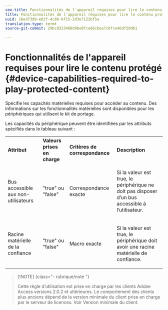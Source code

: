 ```yaml
---
seo-title: Fonctionnalités de l'appareil requises pour lire le contenu protégé
title: Fonctionnalités de l'appareil requises pour lire le contenu protégé
uuid: 16ed73d9-e02f-4c86-bf15-2d3e7122bf5a
translation-type: tm+mt
source-git-commit: 29bc8323460d9be0fce66cbea7c6fce46df20d61

---
```



# Fonctionnalités de l&#39;appareil requises pour lire le contenu protégé {#device-capabilities-required-to-play-protected-content}

Spécifie les capacités matérielles requises pour accéder au contenu. Des informations sur les fonctionnalités matérielles sont disponibles pour les périphériques qui utilisent le kit de portage.

Les capacités du périphérique peuvent être identifiées par les attributs spécifiés dans le tableau suivant :

<table id="table_v3n_fks_n4"> 
 <tbody> 
  <tr> 
   <td><b>Attribut</b> </td> 
   <td><b>Valeurs prises en charge</b> </td> 
   <td><b>Critères de correspondance</b> </td> 
   <td><b>Description</b> </td> 
  </tr> 
  <tr> 
   <td colname="1" class="- topic/entry "> <p class="- topic/p ">Bus accessible aux non-utilisateurs </p> </td> 
   <td colname="2" class="- topic/entry "> <p class="- topic/p ">"true" ou "false" </p> </td> 
   <td colname="3" class="- topic/entry "> <p class="- topic/p ">Correspondance exacte </p> </td> 
   <td colname="4" class="- topic/entry "> <p class="- topic/p ">Si la valeur est true, le périphérique ne doit pas disposer d’un bus accessible à l’utilisateur. </p> </td> 
  </tr> 
  <tr> 
   <td colname="1" class="- topic/entry "> <p class="- topic/p ">Racine matérielle de la confiance </p> </td> 
   <td colname="2" class="- topic/entry "> <p class="- topic/p ">"true" ou "false" </p> </td> 
   <td colname="3" class="- topic/entry "> <p class="- topic/p ">Macro exacte </p> </td> 
   <td colname="4" class="- topic/entry "> <p class="- topic/p ">Si la valeur est true, le périphérique doit avoir une racine matérielle de confiance. </p> </td> 
  </tr> 
 </tbody> 
</table>

>[!NOTE] {class=&quot;- rubrique/note &quot;}
>
>Cette règle d’utilisation est prise en charge par les clients Adobe Access versions 2.0.2 et ultérieures. Le comportement des clients plus anciens dépend de la version minimale du client prise en charge par le serveur de licences. Voir Version [](../../../../aaxs-protecting-content/content-setting-up-the-sdk/content-setting-up-the-dev-env.md)minimale du client.

